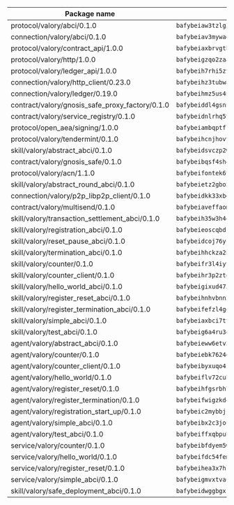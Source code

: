 | Package name                                                  | Package hash                                                  |
| ------------------------------------------------------------- | ------------------------------------------------------------- |
| protocol/valory/abci/0.1.0                                    | `bafybeiaw3tzlg3rkvnn5fcufblktmfwngmxugn4yo7pyjp76zz6aqtqcay` |
| connection/valory/abci/0.1.0                                  | `bafybeiav3mywaeik35huowg6vjekllqiaeorxlc6eesc6aftlb7msh6mdu` |
| protocol/valory/contract_api/1.0.0                            | `bafybeiaxbrvgtbdrh4lslskuxyp4awyr4whcx3nqq5yrr6vimzsxg5dy64` |
| protocol/valory/http/1.0.0                                    | `bafybeigzqo2zaakcjtzzsm6dh4x73v72xg6ctk6muyp5uq5ueb7y34fbxy` |
| protocol/valory/ledger_api/1.0.0                              | `bafybeih7rhi5zvfvwakx5ifgxsz2cfipeecsh7bm3gnudjxtvhrygpcftq` |
| connection/valory/http_client/0.23.0                          | `bafybeihz3tubwado7j3wlivndzzuj3c6fdsp4ra5r3nqixn3ufawzo3wii` |
| connection/valory/ledger/0.19.0                               | `bafybeihmz5us4ntmzvgikpkx4tththrl7zvou4uiebvletdeliidiuhi6m` |
| contract/valory/gnosis_safe_proxy_factory/0.1.0               | `bafybeiddl4gsnngdztzmgvxka72horqcyh6pgdkb6jz3w6ephf2wx6kjie` |
| contract/valory/service_registry/0.1.0                        | `bafybeidnlrhq5tphu2bao4uslpku77qpbkyuifm2ov2w6gl36heee4ivuq` |
| protocol/open_aea/signing/1.0.0                               | `bafybeiambqptflge33eemdhis2whik67hjplfnqwieoa6wblzlaf7vuo44` |
| protocol/valory/tendermint/0.1.0                              | `bafybeihcnjhovvyyfbkuw5sjyfx2lfd4soeocfqzxz54g67333m6nk5gxq` |
| skill/valory/abstract_abci/0.1.0                              | `bafybeidsvczp2wdu63eic7ytv2tdioscr2flaqfys755j5775xqotxqd54` |
| contract/valory/gnosis_safe/0.1.0                             | `bafybeibqsf4sh4f4lshbxnwapzxuul6ywzgq4nfoxd7wye6s3ncb5amlvq` |
| protocol/valory/acn/1.1.0                                     | `bafybeifontek6tvaecatoauiule3j3id6xoktpjubvuqi3h2jkzqg7zh7a` |
| skill/valory/abstract_round_abci/0.1.0                        | `bafybeietz2gbo5gngnwetujkzud2jetu7l7bqk7rkjk6t6jqzm2gummabq` |
| connection/valory/p2p_libp2p_client/0.1.0                     | `bafybeidkk33xbga54szmitk6uwsi3ef56hbbdbuasltqtiyki34hgfpnxa` |
| contract/valory/multisend/0.1.0                               | `bafybeiaveffaomsnmsc5hx62o77u7ilma6eipox7m5lrwa56737ektva3i` |
| skill/valory/transaction_settlement_abci/0.1.0                | `bafybeih35w3h4o6qwbpem3fz7rnyr6nxkuu3zzm2e5cvidgwezgotuenmm` |
| skill/valory/registration_abci/0.1.0                          | `bafybeieoscqbdrmyn7ccskmnsqtqth3ar56hd6yqx7qudi6dyalteh7sgy` |
| skill/valory/reset_pause_abci/0.1.0                           | `bafybeidcoj76ycvb4h7t6jvlo3nckbtjt2x5vx3viaqlwtxvvf2fbvkxnu` |
| skill/valory/termination_abci/0.1.0                           | `bafybeihhckza2nip3lcipdzdxs5md37phob226mluiuzr5xa2oai25rqqy` |
| skill/valory/counter/0.1.0                                    | `bafybeifr3l4iyvqrchakm2g4schotbbuh5efghro6jm7iearsdkkicjioy` |
| skill/valory/counter_client/0.1.0                             | `bafybeihr3p2ztqpbgzuo4xi7gwq4hjcc3khibirritnxkajaugshlzxjke` |
| skill/valory/hello_world_abci/0.1.0                           | `bafybeigixud473mg2shktl53j6hlt7lvtug52ktfrosqamlob4t3mh5wmi` |
| skill/valory/register_reset_abci/0.1.0                        | `bafybeihnhvbnn3y7mxwzshp5nf55so64domrb6dza4rbii6oyxyh3xwwmm` |
| skill/valory/register_termination_abci/0.1.0                  | `bafybeifefzl4goom6pa6ezwtoemyiixk36zzrk3hi5y5my5wt3ydlzoe5e` |
| skill/valory/simple_abci/0.1.0                                | `bafybeiaxbci7ttp7hpksr5pspooauzxu6pdzzd3iolalobnfgkiw2cmke4` |
| skill/valory/test_abci/0.1.0                                  | `bafybeig6a4ru3otihar2jq3572iincmkv23sfh4agnvfal3cxii6gzluue` |
| agent/valory/abstract_abci/0.1.0                              | `bafybeieww6etv27hv7jp5jphkf57qogsbaszts3l7yxs2lks6jsjju64mi` |
| agent/valory/counter/0.1.0                                    | `bafybeiebk7624gk4uh43mnaktxidkqzzcywsb3bh2xgxihqarjhj5h24wy` |
| agent/valory/counter_client/0.1.0                             | `bafybeibyxuqo4itomksd6wvr3loblr2ba4jxa4x3wvtgr3rofpl5xueaaa` |
| agent/valory/hello_world/0.1.0                                | `bafybeiflv72cuhtopnehch72dx7jla5657b56hvpfzra5ukf6hb2zvom64` |
| agent/valory/register_reset/0.1.0                             | `bafybeihfgsrbh7ndqg5b7i5qf2aiemdobeo5dhryvogbmcnntea3haypoq` |
| agent/valory/register_termination/0.1.0                       | `bafybeifwigzkd4bitxjezdqdcs5srnp7dtovrszbczh7crabe7qvsl5mua` |
| agent/valory/registration_start_up/0.1.0                      | `bafybeic2mybbjjqd7qbloddhodczqvrtkchouc5st4fnj5fk2aewsgeegy` |
| agent/valory/simple_abci/0.1.0                                | `bafybeibx2c3joudhueu3lrgz4umgqp6u5vi7agdcv5ssg6v6foojqcsfty` |
| agent/valory/test_abci/0.1.0                                  | `bafybeiffxqbpubjr4veu2lqtw56p4gkbg7im6tpuy6lryauttuuneyev7m` |
| service/valory/counter/0.1.0                                  | `bafybeibfdyem5w3kcjdljsilvjxwrbmyo2igafx3zg6i3vteh5donsm434` |
| service/valory/hello_world/0.1.0                              | `bafybeifdc54fem5tgqbjdpjp3ibpgq6eosebu5m4523xapxs4psig362bu` |
| service/valory/register_reset/0.1.0                           | `bafybeihea3x7hlcmsuu7mq2mtm7pn3b3ypibifreb6i2ej3mccity5fpti` |
| service/valory/simple_abci/0.1.0                              | `bafybeigmvxtvaumgkebbc2gswwsyivdcphtmha5r3m5yd6x5wavj4msnim` |
| skill/valory/safe_deployment_abci/0.1.0                       | `bafybeidwggbgxktqyijqcwrbwukqb33d2oqyeupuf76nfbizw5z6yh5gxu` |
